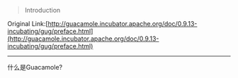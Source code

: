 > Introduction

Original Link:[http://guacamole.incubator.apache.org/doc/0.9.13-incubating/gug/preface.html](http://guacamole.incubator.apache.org/doc/0.9.13-incubating/gug/preface.html)

---

什么是Guacamole?

